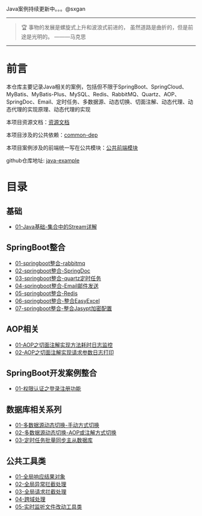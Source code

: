 Java案例持续更新中。。。@sxgan

---

> 🏆 事物的发展是螺旋式上升和波浪式前进的， 虽然道路是曲折的，但是前途是光明的。 ———马克思

--- 

# 前言

本仓库主要记录Java相关的案例，包括但不限于SpringBoot、SpringCloud、MyBatis、MyBatis-Plus、MySQL、Redis、RabbitMQ、Quartz、AOP、SpringDoc、Email、定时任务、多数据源、动态切换、切面注解、动态代理、动态代理的实现原理、动态代理的实现

本项目资源文档：[资源文档](a-doc)

本项目涉及的公共依赖：[common-dep](common-dep)

本项目案例涉及的前端统一写在公共模块：[公共前端模块](common-front-pc)

github仓库地址: [java-example](https://github.com/sxgan-code/java-example)

# 目录

## 基础

- [01-Java基础-集合中的Stream详解](java-boot-base%2Fsrc%2Fmain%2Fjava%2Fcn%2Fsxgan%2Fbase%2Fstream)

## SpringBoot整合

- [01-springboot整合-rabbitmq](java-boot-base%2Fsrc%2Fmain%2Fjava%2Fcn%2Fsxgan%2Fbase%2Fmq%2Frabbit)
- [02-springboot整合-SpringDoc](common-dep%2Fsrc%2Fmain%2Fjava%2Fcn%2Fsxgan%2Fcommon%2Fconfig%2FSpringDocConfig.java)
- [03-springboot整合-quartz定时任务](java-boot-db%2Fsrc%2Fmain%2Fjava%2Fcn%2Fsxgan%2Fdb%2Fquartz)
- [04-springboot整合-Email邮件发送](java-boot-base%2Fsrc%2Fmain%2Fjava%2Fcn%2Fsxgan%2Fbase%2Femail)
- [05-springboot整合-Redis](common-dep%2Fsrc%2Fmain%2Fjava%2Fcn%2Fsxgan%2Fcommon%2Fcache%2Fredis)
- [06-springboot整合-整合EasyExcel](java-boot-base%2Fsrc%2Fmain%2Fjava%2Fcn%2Fsxgan%2Fbase%2Fexcel)
- [07-springboot整合-整合Jasypt加密配置](common-dep%2Fsrc%2Fmain%2Fjava%2Fcn%2Fsxgan%2Fcommon%2Futils%2FJasyptUtils.java)

## AOP相关

- [01-AOP之切面注解实现方法耗时日志监控](common-dep%2Fsrc%2Fmain%2Fjava%2Fcn%2Fsxgan%2Fcommon%2Faspect%2FWorkTimeAspect.java)
- [02-AOP之切面注解实现请求参数日志打印](common-dep%2Fsrc%2Fmain%2Fjava%2Fcn%2Fsxgan%2Fcommon%2Faspect%2FRequestLogAspect.java)

## SpringBoot开发案例整合

- [01-权限认证之登录注册功能](java-boot-base%2Fsrc%2Fmain%2Fjava%2Fcn%2Fsxgan%2Fbase%2Fauth)

## 数据库相关系列

- [01-多数据源动态切换-手动方式切换](java-boot-db%2Fsrc%2Fmain%2Fjava%2Fcn%2Fsxgan%2Fdb%2Fconfig)
- [02-多数据源动态切换-AOP或注解方式切换](java-boot-db%2Fsrc%2Fmain%2Fjava%2Fcn%2Fsxgan%2Fdb%2Faspect)
- [03-定时任务批量同步主从数据库](java-boot-db%2Fsrc%2Fmain%2Fjava%2Fcn%2Fsxgan%2Fdb%2Fquartz%2FDataTableSyncJob.java)

## 公共工具类

- [01-全局响应结果对象](common-dep%2Fsrc%2Fmain%2Fjava%2Fcn%2Fsxgan%2Fcommon%2Fresponse)
- [02-全局异常拦截处理](common-dep%2Fsrc%2Fmain%2Fjava%2Fcn%2Fsxgan%2Fcommon%2Fexception)
- [03-全局请求拦截处理](common-dep%2Fsrc%2Fmain%2Fjava%2Fcn%2Fsxgan%2Fcommon%2Finterceptor)
- [04-跨域处理](common-dep%2Fsrc%2Fmain%2Fjava%2Fcn%2Fsxgan%2Fcommon%2Fconfig%2FCorsConfig.java)
- [05-实时监听文件改动工具类](common-dep%2Fsrc%2Fmain%2Fjava%2Fcn%2Fsxgan%2Fcommon%2Futils%2FWatchFileUtils.java)
